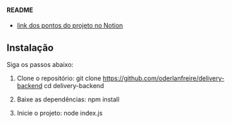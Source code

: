 #### README
- [link dos pontos do projeto no Notion ](https://fish-tartan-78e.notion.site/Projeto-AP1-Estagio-a8d3922f372f41069d61df37c6f9cebb)

## Instalação

Siga os passos abaixo:

1. Clone o repositório:
   git clone https://github.com/oderlanfreire/delivery-backend
   cd delivery-backend

2. Baixe as dependências:
   npm install

3. Inicie o projeto:
   node index.js
